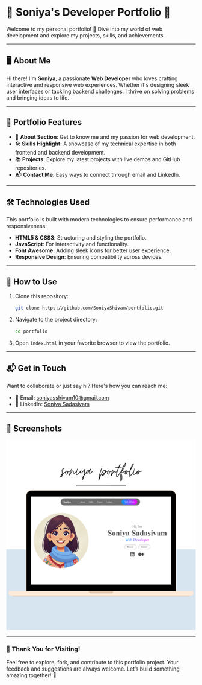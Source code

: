 
# 🌟 Soniya's Developer Portfolio 🌟

Welcome to my personal portfolio! 🚀 Dive into my world of web development and explore my projects, skills, and achievements.

---

## 🖥️ **About Me**

Hi there! I'm **Soniya**, a passionate **Web Developer** who loves crafting interactive and responsive web experiences. Whether it's designing sleek user interfaces or tackling backend challenges, I thrive on solving problems and bringing ideas to life.

---

## 📂 **Portfolio Features**

- 🎨 **About Section**: Get to know me and my passion for web development.  
- 🛠️ **Skills Highlight**: A showcase of my technical expertise in both frontend and backend development.  
- 📚 **Projects**: Explore my latest projects with live demos and GitHub repositories.  
- 📬 **Contact Me**: Easy ways to connect through email and LinkedIn.

---

## 🛠️ **Technologies Used**

This portfolio is built with modern technologies to ensure performance and responsiveness:

- **HTML5 & CSS3**: Structuring and styling the portfolio.  
- **JavaScript**: For interactivity and functionality.  
- **Font Awesome**: Adding sleek icons for better user experience.  
- **Responsive Design**: Ensuring compatibility across devices.  

---

## 📝 **How to Use**

1. Clone this repository:
   ```bash
   git clone https://github.com/SoniyaShivam/portfolio.git
   ```
2. Navigate to the project directory:
   ```bash
   cd portfolio
   ```
3. Open `index.html` in your favorite browser to view the portfolio.

---

## 📬 **Get in Touch**

Want to collaborate or just say hi? Here's how you can reach me:

- 📧 Email: [soniyasshivam10@gmail.com](mailto:soniyasshivam10@gmail.com)  
- 💼 LinkedIn: [Soniya Sadasivam](https://www.linkedin.com/in/soniya-sadasivam/)  

---

## 🎨 **Screenshots**

![Example Image](assets/FinalView.png)




---

### 🌟 **Thank You for Visiting!**

Feel free to explore, fork, and contribute to this portfolio project. Your feedback and suggestions are always welcome. Let’s build something amazing together! 🌟

